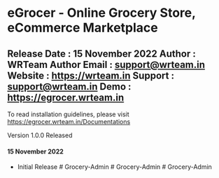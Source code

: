 # eGrocer - Online Grocery Store, eCommerce Marketplace

Release Date    : 15 November 2022
Author          : WRTeam
Author Email    : support@wrteam.in
Website         : https://wrteam.in
Support         : support@wrteam.in
Demo            : https://egrocer.wrteam.in
--------------------------------------------

To read installation guidelines, please visit https://egrocer.wrteam.in/Documentations


Version 1.0.0 Released
#### 15 November 2022

* Initial Release
#   G r o c e r y - A d m i n  
 #   G r o c e r y - A d m i n  
 #   G r o c e r y - A d m i n  
 